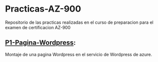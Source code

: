 # Practicas-AZ-900
Repositorio de las practicas realizadas en el curso de preparacion para el examen de certificacion AZ-900

## [P1-Pagina-Wordpress](Practicas-AZ-900/P1-Pagina-Wordpress/README.md):
Montaje de una pagina Wordpress en el servicio de Wordpress de azure.
